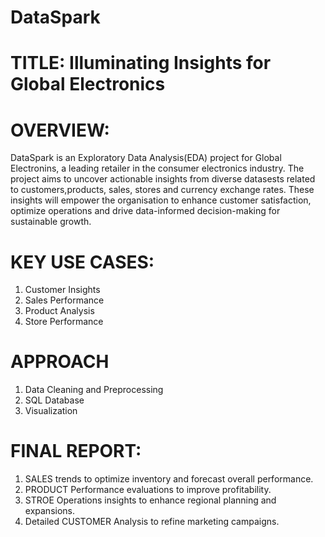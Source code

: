 # DataSpark

# TITLE: Illuminating Insights for Global Electronics

# OVERVIEW:
DataSpark is an Exploratory Data Analysis(EDA) project for Global Electronins, a leading retailer in the consumer electronics industry. 
The project aims to uncover actionable insights from diverse datasests related to customers,products, sales, stores and currency exchange rates. 
These insights will empower the organisation to enhance customer satisfaction, optimize operations and drive data-informed decision-making for sustainable growth.

# KEY USE CASES:
1. Customer Insights
2. Sales Performance
3. Product Analysis
4. Store Performance

# APPROACH
1. Data Cleaning and Preprocessing
2. SQL Database
3. Visualization

# FINAL REPORT:
1. SALES trends to optimize inventory and forecast overall performance.
2. PRODUCT Performance evaluations to improve profitability.
3. STROE Operations insights to enhance regional planning and expansions.
4. Detailed CUSTOMER Analysis to refine marketing campaigns.
